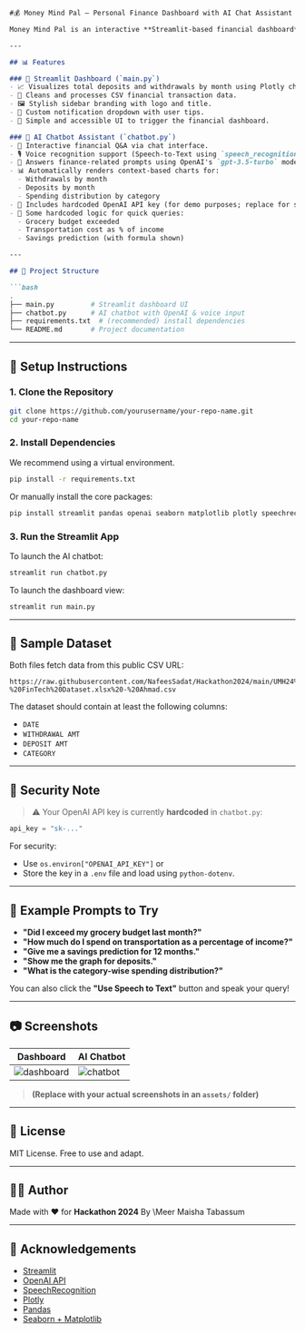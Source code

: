 ````markdown
#💰 Money Mind Pal — Personal Finance Dashboard with AI Chat Assistant

Money Mind Pal is an interactive **Streamlit-based financial dashboard** enhanced with an **AI-powered chatbot assistant**. It helps users visualize their spending and saving habits, ask financial questions via text or voice, and receive intelligent, data-driven insights — all from their transaction history.

---

## 📊 Features

### 🔹 Streamlit Dashboard (`main.py`)
- 📈 Visualizes total deposits and withdrawals by month using Plotly charts.
- 🧮 Cleans and processes CSV financial transaction data.
- 🖼️ Stylish sidebar branding with logo and title.
- 🔔 Custom notification dropdown with user tips.
- 🧠 Simple and accessible UI to trigger the financial dashboard.

### 🔹 AI Chatbot Assistant (`chatbot.py`)
- 💬 Interactive financial Q&A via chat interface.
- 🎙️ Voice recognition support (Speech-to-Text using `speech_recognition`).
- 🤖 Answers finance-related prompts using OpenAI's `gpt-3.5-turbo` model.
- 📊 Automatically renders context-based charts for:
  - Withdrawals by month
  - Deposits by month
  - Spending distribution by category
- 🔐 Includes hardcoded OpenAI API key (for demo purposes; replace for security).
- 🧠 Some hardcoded logic for quick queries:
  - Grocery budget exceeded
  - Transportation cost as % of income
  - Savings prediction (with formula shown)

---

## 📁 Project Structure

```bash
.
├── main.py         # Streamlit dashboard UI
├── chatbot.py      # AI chatbot with OpenAI & voice input
├── requirements.txt  # (recommended) install dependencies
└── README.md       # Project documentation
````

---

## 🔧 Setup Instructions

### 1. Clone the Repository

```bash
git clone https://github.com/yourusername/your-repo-name.git
cd your-repo-name
```

### 2. Install Dependencies

We recommend using a virtual environment.

```bash
pip install -r requirements.txt
```

Or manually install the core packages:

```bash
pip install streamlit pandas openai seaborn matplotlib plotly speechrecognition
```

### 3. Run the Streamlit App

To launch the AI chatbot:

```bash
streamlit run chatbot.py
```

To launch the dashboard view:

```bash
streamlit run main.py
```

---

## 🧠 Sample Dataset

Both files fetch data from this public CSV URL:

```
https://raw.githubusercontent.com/NafeesSadat/Hackathon2024/main/UMH24%20-%20FinTech%20Dataset.xlsx%20-%20Ahmad.csv
```

The dataset should contain at least the following columns:

* `DATE`
* `WITHDRAWAL AMT`
* `DEPOSIT AMT`
* `CATEGORY`

---

## 🔐 Security Note

> ⚠️ Your OpenAI API key is currently **hardcoded** in `chatbot.py`:

```python
api_key = "sk-..."
```

For security:

* Use `os.environ["OPENAI_API_KEY"]` or
* Store the key in a `.env` file and load using `python-dotenv`.

---

## 🚀 Example Prompts to Try

* **"Did I exceed my grocery budget last month?"**
* **"How much do I spend on transportation as a percentage of income?"**
* **"Give me a savings prediction for 12 months."**
* **"Show me the graph for deposits."**
* **"What is the category-wise spending distribution?"**

You can also click the **"Use Speech to Text"** button and speak your query!

---

## 📷 Screenshots

| Dashboard                            | AI Chatbot                       |
| ------------------------------------ | -------------------------------- |
| ![dashboard](./assets/dashboard.png) | ![chatbot](./assets/chatbot.png) |

> **(Replace with your actual screenshots in an `assets/` folder)**

---

## 📌 License

MIT License. Free to use and adapt.

---

## 👨‍💻 Author

Made with ❤️ for **Hackathon 2024**
By \Meer Maisha Tabassum

---

## 🙏 Acknowledgements

* [Streamlit](https://streamlit.io/)
* [OpenAI API](https://platform.openai.com/)
* [SpeechRecognition](https://pypi.org/project/SpeechRecognition/)
* [Plotly](https://plotly.com/python/)
* [Pandas](https://pandas.pydata.org/)
* [Seaborn + Matplotlib](https://seaborn.pydata.org/)

```
